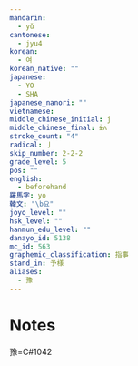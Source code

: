 ```yaml
---
mandarin:
  - yǔ
cantonese:
  - jyu4
korean:
  - 여
korean_native: ""
japanese:
  - YO
  - SHA
japanese_nanori: ""
vietnamese:
middle_chinese_initial: j
middle_chinese_final: ɨʌ
stroke_count: "4"
radical: 亅
skip_number: 2-2-2
grade_level: 5
pos: ""
english:
  - beforehand
羅馬字: yo
韓文: "\b요"
joyo_level: ""
hsk_level: ""
hanmun_edu_level: ""
danayo_id: 5138
mc_id: 563
graphemic_classification: 指事
stand_in: 予様
aliases:
  - 豫
---
```


# Notes
豫=C#1042
